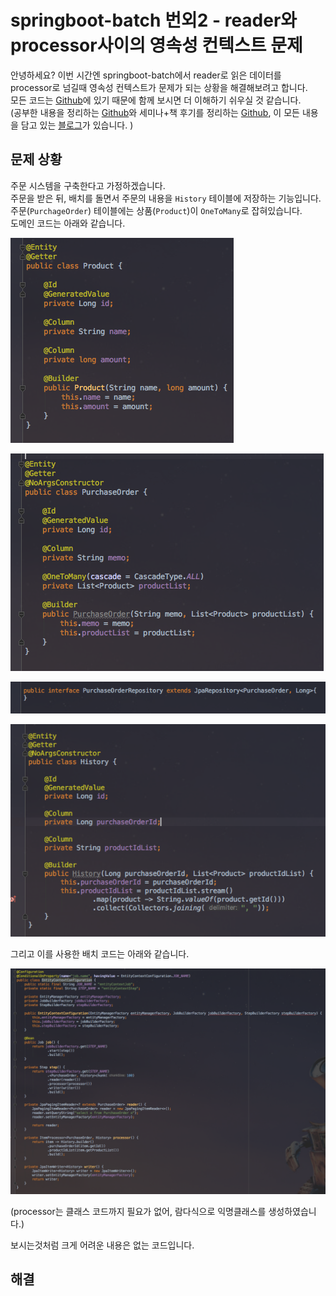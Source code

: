 # springboot-batch 번외2 - reader와 processor사이의 영속성 컨텍스트 문제

안녕하세요? 이번 시간엔 springboot-batch에서 reader로 읽은 데이터를 processor로 넘길때 영속성 컨텍스트가 문제가 되는 상황을 해결해보려고 합니다.  
모든 코드는 [Github](https://github.com/jojoldu/blog-code/tree/master/springboot-batch)에 있기 때문에 함께 보시면 더 이해하기 쉬우실 것 같습니다.  
(공부한 내용을 정리하는 [Github](https://github.com/jojoldu/blog-code)와 세미나+책 후기를 정리하는 [Github](https://github.com/jojoldu/review), 이 모든 내용을 담고 있는 [블로그](http://jojoldu.tistory.com/)가 있습니다. )<br/>
  

## 문제 상황

주문 시스템을 구축한다고 가정하겠습니다.  
주문을 받은 뒤, 배치를 돌면서 주문의 내용을 ```History``` 테이블에 저장하는 기능입니다.  
주문(```PurchageOrder```) 테이블에는 상품(```Product```)이 ```OneToMany```로 잡혀있습니다.  
도메인 코드는 아래와 같습니다.  
  
![상품](./images/상품.png)

![주문](./images/주문.png)

![주문 레파지토리](./images/주문레파.png)

![히스토리](./images/히스토리.png)

그리고 이를 사용한 배치 코드는 아래와 같습니다.

![배치코드](./images/배치코드.png)

(processor는 클래스 코드까지 필요가 없어, 람다식으로 익명클래스를 생성하였습니다.)  
  
보시는것처럼 크게 어려운 내용은 없는 코드입니다.

## 해결
